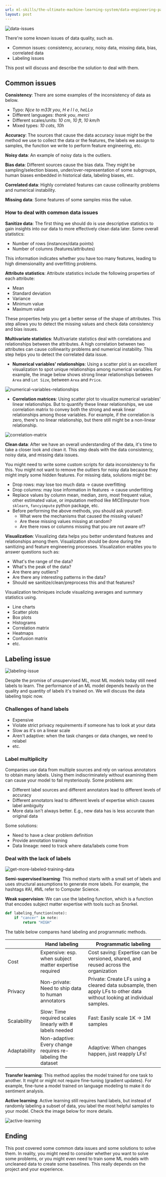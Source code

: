 ```yaml
---
url: ml-skills/the-ultimate-machine-learning-system/data-engineering-part-2-data-issues
layout: post
---
```


![data-issues][data-issues]

There're some known issues of data quality, such as.

- Common issues: consistency, accuracy, noisy data, missing data, bias, correlated data
- Labeling issues

This post will discuss and describe the solution to deal with them.

<toc>

## Common issues

**Consistency**: There are some examples of the inconsistency of data as below.

- Typo: _Njce to m33t you_, _H e l l o_, _heLLo_
- Different languages: _thank you_, _merci_
- Different scales/units: _10 cm_, _10 ft_, _10 km/h_
- Mixed types: _10 cats_, _10h_

**Accuracy**: The sources that cause the data accuracy issue might be the method we use to collect the data or the features, the labels we assign to samples, the function we write to perform feature engineering, etc.

**Noisy data**: An example of noisy data is the outliers.

**Bias data**: Different sources cause the bias data. They might be sampling/selection biases, under/over-representation of some subgroups, human biases embedded in historical data, labeling biases, etc.

**Correlated data**: Highly correlated features can cause collinearity problems and numerical instability.

**Missing data**: Some features of some samples miss the value.

### How to deal with common data issues

**Sanitize data**: The first thing we should do is use descriptive statistics to gain insights into our data to more effectively clean data later. Some overall statistics:

- Number of rows (instances/data points)
- Number of columns (features/attributes)

This information indicates whether you have too many features, leading to high dimensionality and overfitting problems.

**Attribute statistics**: Attribute statistics include the following properties of each attribute:

- Mean
- Standard deviation
- Variance
- Minimum value
- Maximum value

These properties help you get a better sense of the shape of attributes. This step allows you to detect the missing values and check data consistency and bias issues.

**Multivariate statistics**: Multivariate statistics deal with correlations and relationships between the attributes. A high correlation between two attributes can cause collinearity problems and numerical instability. This step helps you to detect the correlated data issue.

- **Numerical variables' relationships**: Using a scatter plot is an excellent visualization to spot unique relationships among numerical variables. For example, the image below shows strong linear relationships between `Area` and `Lot Size`, between `Area` and `Price`.

![numerical-variables-relationships][numerical-variables-relationships]

- **Correlation matrices**: Using scatter plot to visualize numerical variables' linear relationships. But to quantify these linear relationships, we use correlation matrix to convey both the strong and weak linear relationships among those variables. For example, if the correlation is zero, there's no linear relationship, but there still might be a non-linear relationship.

![correlation-matrix][correlation-matrix]

**Clean data**: After we have an overall understanding of the data, it's time to take a closer look and clean it. This step deals with the data consistency, noisy data, and missing data issues.

You might need to write some custom scripts for data inconsistency to fix this. You might not want to remove the outliers for noisy data because they might imply some hidden features. For missing data, solutions might be:

- Drop rows: may lose too much data -> cause overfitting
- Drop columns: may lose information in features -> cause underfitting
- Replace values by column mean, median, zero, most frequent value, other estimated value, or imputation method like _MICEImputer_ from `sklearn`, `fancyimpute` python package, etc.
- Before performing the above methods, you should ask yourself:
  - What were the mechanisms that caused the missing values?
  - Are these missing values missing at random?
  - Are there rows or columns missing that you are not aware of?

**Visualization**: Visualizing data helps you better understand features and relationships among them. Visualization should be done during the sanitizing and feature engineering processes. Visualization enables you to answer questions such as:

- What's the range of the data?
- What's the peak of the data?
- Are there any outliers?
- Are there any interesting patterns in the data?
- Should we sanitize/clean/preprocess this and that features?

Visualization techniques include visualizing averages and summary statistics using.

- Line charts
- Scatter plots
- Box plots
- Histograms
- Correlation matrix
- Heatmaps
- Confusion matrix
- etc.

## Labeling issue

![labeling-issue][labeling-issue]

Despite the promise of unsupervised ML, most ML models today still need labels to learn. The performance of an ML model depends heavily on the quality and quantity of labels it's trained on. We will discuss the data labeling topic now.

### Challenges of hand labels

- Expensive
- Violate strict privacy requirements if someone has to look at your data
- Slow as it's on a linear scale
- Aren't adaptive: when the task changes or data changes, we need to relabel
- etc.

### Label multiplicity

Companies use data from multiple sources and rely on various annotators to obtain many labels. Using them indiscriminately without examining them can cause your model to fail mysteriously. Some problems are:

- Different label sources and different annotators lead to different levels of accuracy
- Different annotators lead to different levels of expertise which causes label ambiguity
- More data isn't always better. E.g., new data has is less accurate than original data

Some solutions:

- Need to have a clear problem definition
- Provide annotation training
- Data lineage: need to track where data/labels come from

### Deal with the lack of labels

![get-more-labeled-training-data][get-more-labeled-training-data]

**Semi-supervised learning**: This method starts with a small set of labels and uses structural assumptions to generate more labels. For example, the hashtags #AI, #ML refer to Computer Science.

**Weak supervision**: We can use the labeling function, which is a function that encodes subject matter expertise with tools such as Snorkel.

```python
def labeling_function(note):
    if "cancer" in note:
	    return "HIGH"
```

The table below compares hand labeling and programmatic methods.

|              | Hand labeling                                               | Programmatic labeling                                                                                                   |
| ------------ | ----------------------------------------------------------- | ----------------------------------------------------------------------------------------------------------------------- |
| Cost         | Expensive: esp. when subject matter expertise required      | Cost saving: Expertise can be versioned, shared, and reused across the organization                                     |
| Privacy      | Non-private: Need to ship data to human annotators          | Private: Create LFs using a cleared data subsample, then apply LFs to other data without looking at individual samples. |
| Scalability  | Slow: Time required scales linearly with # labels needed    | Fast: Easily scale 1K -> 1M samples                                                                                     |
| Adaptability | Non-adaptive: Every change requires re-labeling the dataset | Adaptive: When changes happen, just reapply LFs!                                                                        |

**Transfer learning**: This method applies the model trained for one task to another. It might or might not require fine-tuning (gradient updates). For example, fine-tune a model trained on language modeling to make it do sentiment analysis.

**Active learning**: Active learning still requires hand labels, but instead of randomly labeling a subset of data, you label the most helpful samples to your model. Check the image below for more details.

![active-learning][active-learning]

## Ending

This post covered some common data issues and some solutions to solve them. In reality, you might need to consider whether you want to solve some problems, or you might even need to train some ML models with uncleaned data to create some baselines. This really depends on the project and your experience.

<!-- MARKDOWN LINKS & IMAGES -->

[data-issues]: /assets/images/ml-skills/the-ultimate-machine-learning-system/data-engineering-part-2-data-issues/data-issues.jpg
[numerical-variables-relationships]: /assets/images/ml-skills/the-ultimate-machine-learning-system/data-engineering-part-2-data-issues/numerical-variables-relationships.png
[correlation-matrix]: /assets/images/ml-skills/the-ultimate-machine-learning-system/data-engineering-part-2-data-issues/correlation-matrix.png
[labeling-issue]: /assets/images/ml-skills/the-ultimate-machine-learning-system/data-engineering-part-2-data-issues/labeling-issue.jpg
[get-more-labeled-training-data]: /assets/images/ml-skills/the-ultimate-machine-learning-system/data-engineering-part-2-data-issues/get-more-labeled-training-data.png
[active-learning]: /assets/images/ml-skills/the-ultimate-machine-learning-system/data-engineering-part-2-data-issues/active-learning.png
